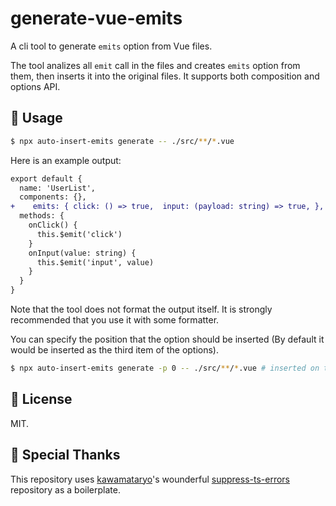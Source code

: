 # generate-vue-emits
A cli tool to generate `emits` option from Vue files.

The tool analizes all `emit` call in the files and creates `emits` option from them, then inserts it into the original files. It supports both composition and options API.

## 🚀 Usage

```bash
$ npx auto-insert-emits generate -- ./src/**/*.vue
```

Here is an example output:

```diff
export default {
  name: 'UserList',
  components: {},
+    emits: { click: () => true,  input: (payload: string) => true, },
  methods: {
    onClick() {
      this.$emit('click')
    }
    onInput(value: string) {
      this.$emit('input', value)
    }
  }
}
```

Note that the tool does not format the output itself. It is strongly recommended that you use it with some formatter.

You can specify the position that the option should be inserted (By default it would be inserted as the third item of the options).

```bash
$ npx auto-insert-emits generate -p 0 -- ./src/**/*.vue # inserted on the top.
```

## 📄 License

MIT.

## 🙏 Special Thanks

This repository uses [kawamataryo](https://github.com/kawamataryo)'s wounderful [suppress-ts-errors](https://github.com/kawamataryo/suppress-ts-errors) repository as a boilerplate.